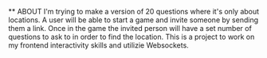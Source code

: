 ** ABOUT
I'm trying to make a version of 20 questions where it's only about locations. A user will be able to start a game and invite someone by sending them a link. Once in the game the invited person will have a set number of questions to ask to in order to find the location. 
This is a project to work on my frontend interactivity skills and utilizie Websockets.
